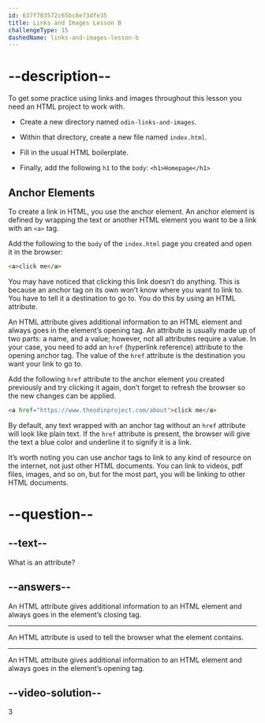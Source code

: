 ```yaml
---
id: 637f703572c65bc8e73dfe35
title: Links and Images Lesson B
challengeType: 15
dashedName: links-and-images-lesson-b
---
```

# --description--

To get some practice using links and images throughout this lesson you need an HTML project to work with.

- Create a new directory named `odin-links-and-images`.

- Within that directory, create a new file named `index.html`.

- Fill in the usual HTML boilerplate.

- Finally, add the following `h1` to the `body`: `<h1>Homepage</h1>`

## Anchor Elements
To create a link in HTML, you use the anchor element. An anchor element is defined by wrapping the text or another HTML element you want to be a link with an `<a>` tag.

Add the following to the `body` of the `index.html` page you created and open it in the browser:

```html
<a>click me</a>
```

You may have noticed that clicking this link doesn’t do anything. This is because an anchor tag on its own won’t know where you want to link to. You have to tell it a destination to go to. You do this by using an HTML attribute.

An HTML attribute gives additional information to an HTML element and always goes in the element’s opening tag. An attribute is usually made up of two parts: a name, and a value; however, not all attributes require a value. In your case, you need to add an `href` (hyperlink reference) attribute to the opening anchor tag. The value of the `href` attribute is the destination you want your link to go to.

Add the following `href` attribute to the anchor element you created previously and try clicking it again, don’t forget to refresh the browser so the new changes can be applied.

```html
<a href="https://www.theodinproject.com/about">click me</a>
```

By default, any text wrapped with an anchor tag without an `href` attribute will look like plain text. If the `href` attribute is present, the browser will give the text a blue color and underline it to signify it is a link.

It’s worth noting you can use anchor tags to link to any kind of resource on the internet, not just other HTML documents. You can link to videos, pdf files, images, and so on, but for the most part, you will be linking to other HTML documents.

# --question--    
## --text--

What is an attribute?
## --answers--

An HTML attribute gives additional information to an HTML element and always goes in the element’s closing tag.

---

An HTML attribute is used to tell the browser what the element contains.

---

An HTML attribute gives additional information to an HTML element and always goes in the element’s opening tag.


## --video-solution--

3
